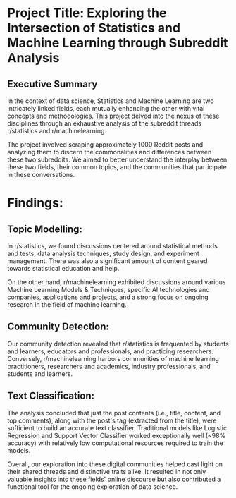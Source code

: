 # Project Title: Exploring the Intersection of Statistics and Machine Learning through Subreddit Analysis

## Executive Summary
In the context of data science, Statistics and Machine Learning are two intricately linked fields, each mutually enhancing the other with vital concepts and methodologies. This project delved into the nexus of these disciplines through an exhaustive analysis of the subreddit threads r/statistics and r/machinelearning.

The project involved scraping approximately 1000 Reddit posts and analyzing them to discern the commonalities and differences between these two subreddits. We aimed to better understand the interplay between these two fields, their common topics, and the communities that participate in these conversations.

# Findings:
## Topic Modelling:

In r/statistics, we found discussions centered around statistical methods and tests, data analysis techniques, study design, and experiment management. There was also a significant amount of content geared towards statistical education and help.

On the other hand, r/machinelearning exhibited discussions around various Machine Learning Models & Techniques, specific AI technologies and companies, applications and projects, and a strong focus on ongoing research in the field of machine learning.

## Community Detection:

Our community detection revealed that r/statistics is frequented by students and learners, educators and professionals, and practicing researchers. Conversely, r/machinelearning harbors communities of machine learning practitioners, researchers and academics, industry professionals, and students and learners.

## Text Classification:

The analysis concluded that just the post contents (i.e., title, content, and top comments), along with the post's tag (extracted from the title), were sufficient to build an accurate text classifier. Traditional models like Logistic Regression and Support Vector Classifier worked exceptionally well (~98% accuracy) with relatively low computational resources required to train the models.

Overall, our exploration into these digital communities helped cast light on their shared threads and distinctive traits alike. It resulted in not only valuable insights into these fields' online discourse but also contributed a functional tool for the ongoing exploration of data science.


